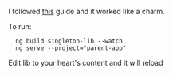I followed [this](https://medium.com/disney-streaming/combining-multiple-angular-applications-into-a-single-one-e87d530d6527) guide and it worked like a charm.

To run:

```
  ng build singleton-lib --watch 
  ng serve --project="parent-app"
```

Edit lib to your heart's content and it will reload
